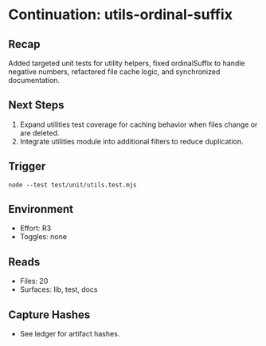 # Continuation: utils-ordinal-suffix

## Recap

Added targeted unit tests for utility helpers, fixed ordinalSuffix to handle
negative numbers, refactored file cache logic, and synchronized documentation.

## Next Steps

1. Expand utilities test coverage for caching behavior when files change or are
   deleted.
2. Integrate utilities module into additional filters to reduce duplication.

## Trigger

`node --test test/unit/utils.test.mjs`

## Environment

- Effort: R3
- Toggles: none

## Reads

- Files: 20
- Surfaces: lib, test, docs

## Capture Hashes

- See ledger for artifact hashes.
